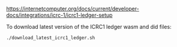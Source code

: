 https://internetcomputer.org/docs/current/developer-docs/integrations/icrc-1/icrc1-ledger-setup

To download latest version of the ICRC1 ledger wasm and did files:
```
./download_latest_icrc1_ledger.sh
```
